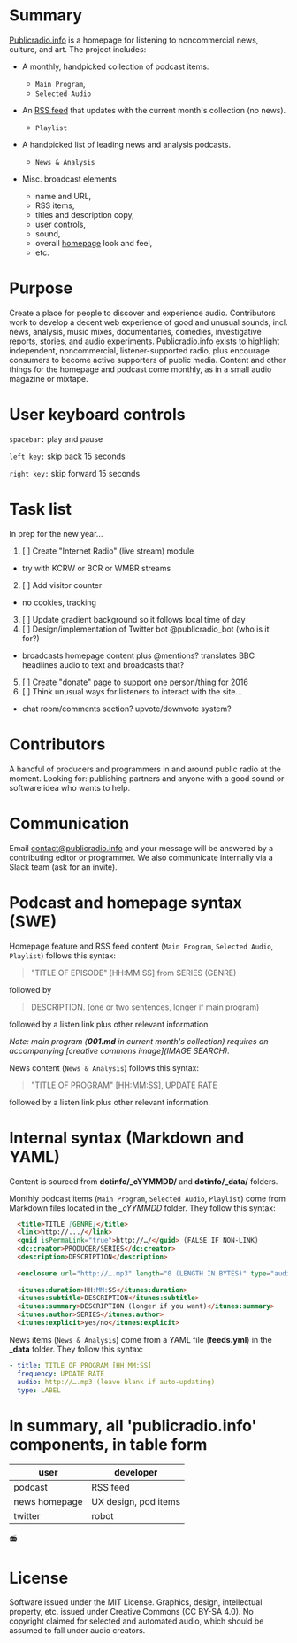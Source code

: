 # Summary
[Publicradio.info](http://www.publicradio.info) is a homepage for listening to noncommercial news, culture, and art. The project includes:

- A monthly, handpicked collection of podcast items.
  - `Main Program`,
  - `Selected Audio`

- An [RSS feed](http://publicradio.info/feed.xml) that updates with the current month's collection (no news).
  - `Playlist`

- A handpicked list of leading news and analysis podcasts.
  - `News & Analysis`

- Misc. broadcast elements 
  - name and URL, 
  - RSS items,
  - titles and description copy,
  - user controls,
  - sound,
  - overall [homepage](http://publicradio.info) look and feel,
  - etc.

# Purpose
Create a place for people to discover and experience audio. Contributors work to develop a decent web experience of good and unusual sounds, incl. news, analysis, music mixes, documentaries, comedies, investigative reports, stories, and audio experiments. Publicradio.info exists to highlight independent, noncommercial, listener-supported radio, plus encourage consumers to become active supporters of public media. Content and other things for the homepage and podcast come monthly, as in a small audio magazine or mixtape.

# User keyboard controls
`spacebar:` play and pause

`left key:` skip back 15 seconds

`right key:` skip forward 15 seconds

# Task list
In prep for the new year...

1. [ ] Create "Internet Radio" (live stream) module
  - try with KCRW or BCR or WMBR streams
2. [ ] Add visitor counter
  - no cookies, tracking
3. [ ] Update gradient background so it follows local time of day
4. [ ] Design/implementation of Twitter bot @publicradio_bot (who is it for?)
  - broadcasts homepage content plus @mentions? translates BBC headlines audio to text and broadcasts that?
5. [ ] Create "donate" page to support one person/thing for 2016
6. [ ] Think unusual ways for listeners to interact with the site...
  - chat room/comments section? upvote/downvote system?

# Contributors
A handful of producers and programmers in and around public radio at the moment. Looking for: publishing partners and anyone with a good sound or software idea who wants to help.

# Communication
Email contact@publicradio.info and your message will be answered by a contributing editor or programmer. We also communicate internally via a Slack team (ask for an invite).

# Podcast and homepage syntax (SWE)
Homepage feature and RSS feed content (`Main Program`, `Selected Audio`, `Playlist`) follows this syntax:
> "TITLE OF EPISODE" [HH:MM:SS] from SERIES (GENRE)

 followed by
> DESCRIPTION. (one or two sentences, longer if main program)

 followed by a listen link plus other relevant information.

*Note: main program (**001.md** in current month's collection) requires an accompanying [creative commons image](IMAGE SEARCH).*

News content (`News & Analysis`) follows this syntax:
> "TITLE OF PROGRAM" [HH:MM:SS], UPDATE RATE
 
 followed by a listen link plus other relevant information.

# Internal syntax (Markdown and YAML)
Content is sourced from **dotinfo/_cYYMMDD/** and **dotinfo/_data/** folders.

Monthly podcast items (`Main Program`, `Selected Audio`, `Playlist`) come from Markdown files located in the *_cYYMMDD* folder. They follow this syntax:

```Markdown
  <title>TITLE [GENRE]</title>
  <link>http://.../</link>
  <guid isPermaLink="true">http://…/</guid> (FALSE IF NON-LINK)
  <dc:creator>PRODUCER/SERIES</dc:creator>
  <description>DESCRIPTION</description>
  
  <enclosure url="http://….mp3" length="0 (LENGTH IN BYTES)" type="audio/mpeg" />
  
  <itunes:duration>HH:MM:SS</itunes:duration>
  <itunes:subtitle>DESCRIPTION</itunes:subtitle>
  <itunes:summary>DESCRIPTION (longer if you want)</itunes:summary>
  <itunes:author>SERIES</itunes:author>
  <itunes:explicit>yes/no</itunes:explicit>
```

News items (`News & Analysis`) come from a YAML file (**feeds.yml**) in the **_data** folder. They follow this syntax:

```YAML
- title: TITLE OF PROGRAM [HH:MM:SS]
  frequency: UPDATE RATE
  audio: http://….mp3 (leave blank if auto-updating)
  type: LABEL
```

# In summary, all 'publicradio.info' components, in table form

| user          | developer            |
| ------------- | -------------------- |
| podcast       | RSS feed             |
| news homepage | UX design, pod items |
| twitter       | robot                |

:radio:

# License
Software issued under the MIT License. Graphics, design, intellectual property, etc. issued under Creative Commons (CC BY-SA 4.0). No copyright claimed for selected and automated audio, which should be assumed to fall under audio creators.
